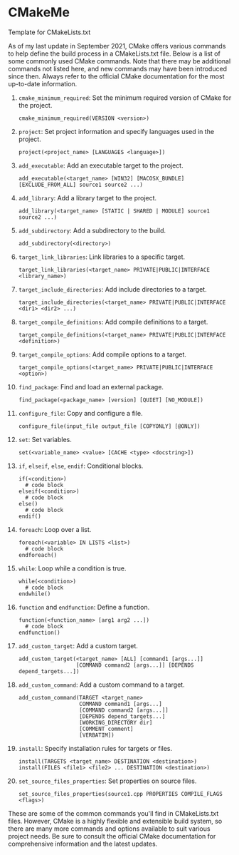 # CMakeMe
Template for CMakeLists.txt

As of my last update in September 2021, CMake offers various commands to help define the build process in a CMakeLists.txt file. Below is a list of some commonly used CMake commands. Note that there may be additional commands not listed here, and new commands may have been introduced since then. Always refer to the official CMake documentation for the most up-to-date information.

1. `cmake_minimum_required`: Set the minimum required version of CMake for the project.
   ```
   cmake_minimum_required(VERSION <version>)
   ```

2. `project`: Set project information and specify languages used in the project.
   ```
   project(<project_name> [LANGUAGES <language>])
   ```

3. `add_executable`: Add an executable target to the project.
   ```
   add_executable(<target_name> [WIN32] [MACOSX_BUNDLE] [EXCLUDE_FROM_ALL] source1 source2 ...)
   ```

4. `add_library`: Add a library target to the project.
   ```
   add_library(<target_name> [STATIC | SHARED | MODULE] source1 source2 ...)
   ```

5. `add_subdirectory`: Add a subdirectory to the build.
   ```
   add_subdirectory(<directory>)
   ```

6. `target_link_libraries`: Link libraries to a specific target.
   ```
   target_link_libraries(<target_name> PRIVATE|PUBLIC|INTERFACE <library_name>)
   ```

7. `target_include_directories`: Add include directories to a target.
   ```
   target_include_directories(<target_name> PRIVATE|PUBLIC|INTERFACE <dir1> <dir2> ...)
   ```

8. `target_compile_definitions`: Add compile definitions to a target.
   ```
   target_compile_definitions(<target_name> PRIVATE|PUBLIC|INTERFACE <definition>)
   ```

9. `target_compile_options`: Add compile options to a target.
   ```
   target_compile_options(<target_name> PRIVATE|PUBLIC|INTERFACE <option>)
   ```

10. `find_package`: Find and load an external package.
    ```
    find_package(<package_name> [version] [QUIET] [NO_MODULE])
    ```

11. `configure_file`: Copy and configure a file.
    ```
    configure_file(input_file output_file [COPYONLY] [@ONLY])
    ```

12. `set`: Set variables.
    ```
    set(<variable_name> <value> [CACHE <type> <docstring>])
    ```

13. `if`, `elseif`, `else`, `endif`: Conditional blocks.
    ```
    if(<condition>)
      # code block
    elseif(<condition>)
      # code block
    else()
      # code block
    endif()
    ```

14. `foreach`: Loop over a list.
    ```
    foreach(<variable> IN LISTS <list>)
      # code block
    endforeach()
    ```

15. `while`: Loop while a condition is true.
    ```
    while(<condition>)
      # code block
    endwhile()
    ```

16. `function` and `endfunction`: Define a function.
    ```
    function(<function_name> [arg1 arg2 ...])
      # code block
    endfunction()
    ```

17. `add_custom_target`: Add a custom target.
    ```
    add_custom_target(<target_name> [ALL] [command1 [args...]]
                      [COMMAND command2 [args...]] [DEPENDS depend_targets...])
    ```

18. `add_custom_command`: Add a custom command to a target.
    ```
    add_custom_command(TARGET <target_name>
                       COMMAND command1 [args...]
                       [COMMAND command2 [args...]]
                       [DEPENDS depend_targets...]
                       [WORKING_DIRECTORY dir]
                       [COMMENT comment]
                       [VERBATIM])
    ```

19. `install`: Specify installation rules for targets or files.
    ```
    install(TARGETS <target_name> DESTINATION <destination>)
    install(FILES <file1> <file2> ... DESTINATION <destination>)
    ```

20. `set_source_files_properties`: Set properties on source files.
    ```
    set_source_files_properties(source1.cpp PROPERTIES COMPILE_FLAGS <flags>)
    ```

These are some of the common commands you'll find in CMakeLists.txt files. However, CMake is a highly flexible and extensible build system, so there are many more commands and options available to suit various project needs. Be sure to consult the official CMake documentation for comprehensive information and the latest updates.
